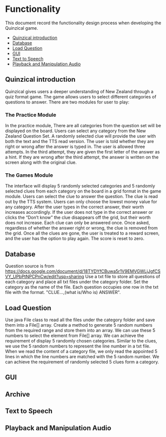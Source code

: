 # Functionality
This document record the functionality design process when developing the Quinzical game.
- [Quinzical introduction](#quinzical-introduction)
- [Database](#database)
- [Load Question](#load-question)
- [GUI](#gui)
- [Text to Speech](#text-to-speech)
- [Playback and Manipulation Audio](#playback-and-manipulation-audio)

## Quinzical introduction
Quinzical gives users a deeper understanding of New Zealand through a quiz format game. The game
allows users to select different categories of questions to answer. There are two modules for user
to play:

### The Practice Module

In the practice module, There are all categories from the question set will be displayed on the board.
Users can select any category from the New Zealand Question Set. A randomly selected clue will provide the user with both the text and the TTS read version. The user is told whether they are right or wrong after the answer is typed in. The user is allowed three attempts. In the third attempt, they are given the first letter of the answer as a hint. If they are wrong after the third attempt, the answer is written on the screen along with the original clue.

### The Games Module
The interface will display 5 randomly selected categories and 5 randomly selected clues from each category on the board in a grid format in the game module. Users can select the clue to answer the question. The clue
is read out by the TTS system. Users can only choose the lowest money value for any category. After the user types in the correct answer, their worth increases accordingly. If the user does not type in the correct answer or clicks the “Don’t know” the clue disappears off the grid, but their worth does not increase. Each clue can only
be answered once. Once asked, regardless of whether the answer right or wrong, the clue is removed from the grid.
Once all the clues are gone, the user is treated to a reward screen, and the user has the option to play again. 
The score is reset to zero.

## Database
Question source is from https://docs.google.com/document/d/18TYDYfCBuwa5r1V9EMVGWLjJgfCSVY_UPbPtNPCPnCw/edit?usp=sharing
Use a txt file to store all questions of each category and place all txt files under the category folder. 
Set the category as the name of the file. Each question occupies one row in the txt file with the format.
"CLUE...,(what is/Who is) ANSWER".

## Load Question
Use java File class to read all the files under the category folder and save them into a File[] array. Create a method to
generate 5 random numbers from the required range and store them into an array. We can use these 5 numbers to select the element from File[] array. We can achieve the requirement of display 5 randomly chosen categories. Similar to the clues, we use the 5 random numbers to represent the line number in a txt file. When we read the content of a category file, we only read the appointed 5 lines in which the line numbers are matched with the 5 random number. We can achieve the requirement of randomly selected
5 clues form a category.

## GUI

## Archive

## Text to Speech

## Playback and Manipulation Audio




